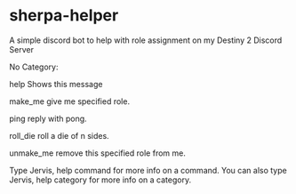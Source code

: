 # sherpa-helper
A simple discord bot to help with role assignment on my Destiny 2 Discord Server


No Category:

  help      Shows this message
  
  make_me   give me specified role.
  
  ping      reply with pong.
  
  roll_die  roll a die of n sides.
  
  unmake_me remove this specified role from me.

Type Jervis, help command for more info on a command.
You can also type Jervis, help category for more info on a category.
